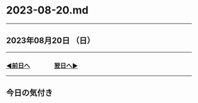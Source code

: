 # 2023-08-20.md

---

## 2023年08月20日 （日）

---

### [◀️前日へ](https://github.com/yuasys/chatty-journal/blob/main/2023/08/2023-08-19.md)&emsp;&emsp;&emsp;&emsp;[翌日へ▶️](https://github.com/yuasys/chatty-journal/blob/main/2023/08/2023-08-21.md)

---

## 今日の気付き
